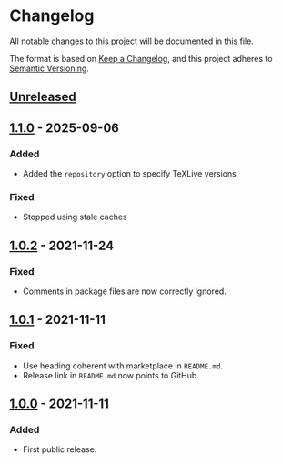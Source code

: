 # Changelog

All notable changes to this project will be documented in this file.

The format is based on [Keep a Changelog](https://keepachangelog.com/en/1.0.0/),
and this project adheres to [Semantic Versioning](https://semver.org/spec/v2.0.0.html).

## [Unreleased]

## [1.1.0] - 2025-09-06

### Added

- Added the `repository` option to specify TeXLive versions

### Fixed

- Stopped using stale caches

## [1.0.2] - 2021-11-24

### Fixed

- Comments in package files are now correctly ignored.

## [1.0.1] - 2021-11-11

### Fixed

- Use heading coherent with marketplace in `README.md`.
- Release link in `README.md` now points to GitHub.

## [1.0.0] - 2021-11-11

### Added

- First public release.

[unreleased]: https://github.com/theturboturnip/setup-texlive-action/compare/v1.1.0...HEAD
[1.1.0]: https://github.com/paolobrasolin/setup-texlive-action/compare/v1.0.1...theturboturnip:setup-texlive-action:v1.1.0
[1.0.2]: https://github.com/paolobrasolin/setup-texlive-action/compare/v1.0.1...v1.0.2
[1.0.1]: https://github.com/paolobrasolin/setup-texlive-action/compare/v1.0.0...v1.0.1
[1.0.0]: https://github.com/paolobrasolin/setup-texlive-action/releases/tag/v1.0.0
